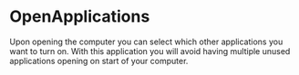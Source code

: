 # OpenApplications
Upon opening the computer you can select which other applications you want to turn on. With this application you will avoid having multiple unused applications opening on start of your computer.
